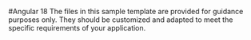 #Angular 18
The files in this sample template are provided for guidance purposes only. They should be customized and adapted to meet the specific requirements of your application.
